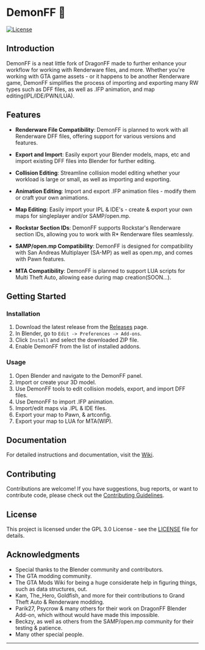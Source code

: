 # DemonFF 👹

[![License](https://img.shields.io/badge/license-GPLv3-blue.svg)](LICENSE)

## Introduction

DemonFF is a neat little fork of DragonFF made to further enhance your workflow for working with Renderware files, and more. Whether you're working with GTA game assets - or it happens to be another Renderware game, DemonFF simplifies the process of importing and exporting many RW types such as DFF files, as well as .IFP animation, and map editing(IPL/IDE/PWN/LUA).



## Features

- **Renderware File Compatibility**: DemonFF is planned to work with all Renderware DFF files, offering support for various versions and features.

- **Export and Import**: Easily export your Blender models, maps, etc and import existing DFF files into Blender for further editing.

- **Collision Editing**: Streamline collision model editing whether your workload is large or small, as well as importing and exporting.

- **Animation Editing**: Import and export .IFP animation files - modify them or craft your own animations.

- **Map Editing**: Easily import your IPL & IDE's - create & export your own maps for singleplayer and/or SAMP/open.mp.

- **Rockstar Section IDs**: DemonFF supports Rockstar's Renderware section IDs, allowing you to work with R* Renderware files seamlessly.

- **SAMP/open.mp Compatibility**: DemonFF is designed for compatibility with San Andreas Multiplayer (SA-MP) as well as open.mp, and comes with Pawn features.
  
- **MTA Compatibility**: DemonFF is planned to support LUA scripts for Multi Theft Auto, allowing ease during map creation(SOON...).

## Getting Started

### Installation

1. Download the latest release from the [Releases](https://github.com/spicybung/DemonFF/releases) page.
2. In Blender, go to `Edit -> Preferences -> Add-ons`.
3. Click `Install` and select the downloaded ZIP file.
4. Enable DemonFF from the list of installed addons.

### Usage

1. Open Blender and navigate to the DemonFF panel.
2. Import or create your 3D model.
3. Use DemonFF tools to edit collision models, export, and import DFF files.
4. Use DemonFF to import .IFP animation.
5. Import/edit maps via .IPL & IDE files.
6. Export your map to Pawn, & artconfig.
7. Export your map to LUA for MTA(WIP).

## Documentation

For detailed instructions and documentation, visit the [Wiki](https://github.com/spicybung/DemonFF/wiki).

## Contributing

Contributions are welcome! If you have suggestions, bug reports, or want to contribute code, please check out the [Contributing Guidelines](CONTRIBUTING.md).

## License

This project is licensed under the GPL 3.0 License - see the [LICENSE](LICENSE) file for details.

## Acknowledgments

- Special thanks to the Blender community and contributors.
- The GTA modding community.
- The GTA Mods Wiki for being a huge considerate help in figuring things, such as data structures, out.
- Kam, The_Hero, Goldfish, and more for their contributions to Grand Theft Auto & Renderware modding.
- Parik27, Psycrow & many others for their work on DragonFF Blender Add-on, which without would have made this impossible.
- Beckzy, as well as others from the SAMP/open.mp community for their testing & patience.
- Many other special people.


---
